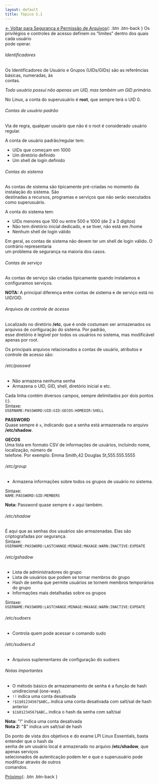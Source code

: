 ```yaml
---
layout: default 
title: Tópico 5.1
---
```


[← Voltar para Segurança e Permissão de Arquivos](/linux-essentials/01-book-lpi/Topico-05-Seguranca-e-Permissao-de-Arquivos/){: .btn .btn-back }
Os privilégios e controles de acesso definem os “limites” dentro dos quais cada usuário  
pode operar.

###### Identificadores

Os Identificadores de Usuário e Grupos (UIDs/GIDs) são as referências básicas, numeradas, às  
contas.

*Todo usuário possui não apenas um UID, mas também um GID primário.*

No Linux, a conta do superusuário é **root**, que sempre terá o UID 0.

###### Contas de usuário padrão

Via de regra, qualquer usuário que não é o root é considerado usuário regular.

A conta de usuário padrão/regular tem:  
* UIDs que começam em 1000  
* Um diretório definido  
* Um shell de login definido  

###### Contas do sistema

As contas de sistema são tipicamente pré-criadas no momento da instalação do sistema. São  
destinadas a recursos, programas e serviços que não serão executados como superusuário.

A conta do sistema tem:  
* UIDs menores que 100 ou entre 500 e 1000 (de 2 a 3 dígitos)  
* Não tem diretório inicial dedicado, e se tiver, não está em /home  
* Nenhum shell de login válido  

Em geral, as contas de sistema não devem ter um shell de login válido. O contrário representaria  
um problema de segurança na maioria dos casos.

###### Contas de serviço

As contas de serviço são criadas tipicamente quando instalamos e configuramos serviços.

**NOTA:** A principal diferença entre contas de sistema e de serviço está no UID/GID.

###### Arquivos de controle de acesso

Localizado no diretório **/etc**, que é onde costumam ser armazenados os arquivos de configuração do sistema. Por padrão,  
esse diretório é legível por todos os usuários no sistema, mas modificável apenas por root.

Os principais arquivos relacionados a contas de usuário, atributos e controle de acesso são:

###### /etc/passwd

* Não armazena nenhuma senha  
* Armazena o UID, GID, shell, diretório inicial e etc.

Cada linha contém diversos campos, sempre delimitados por dois pontos (:).  
Sintaxe:  
`USERNAME:PASSWORD:UID:GID:GECOS:HOMEDIR:SHELL`

**PASSWORD**  
Quase sempre é `x`, indicando que a senha está armazenada no arquivo **/etc/shadow**.

**GECOS**  
Uma lista em formato CSV de informações de usuários, incluindo nome, localização, número de  
telefone. Por exemplo: Emma Smith,42 Douglas St,555.555.5555

###### /etc/group

* Armazena informações sobre todos os grupos de usuário no sistema.

Sintaxe:  
`NAME:PASSWORD:GID:MEMBERS`

**Nota:** Password quase sempre é `x` aqui também.

###### /etc/shadow

É aqui que as senhas dos usuários são armazenadas. Elas são criptografadas por segurança.  
Sintaxe:  
`USERNAME:PASSWORD:LASTCHANGE:MINAGE:MAXAGE:WARN:INACTIVE:EXPDATE`

###### /etc/gshadow

* Lista de administradores do grupo  
* Lista de usuários que podem se tornar membros do grupo  
* Hash de senha que permite usuários se tornem membros temporários do grupo  
* Informações mais detalhadas sobre os grupos

Sintaxe:  
`USERNAME:PASSWORD:LASTCHANGE:MINAGE:MAXAGE:WARN:INACTIVE:EXPDATE`

###### /etc/sudoers

* Controla quem pode acessar o comando sudo  

###### /etc/sudoers.d

* Arquivos suplementares de configuração do sudoers

###### Notas importantes

- O método básico de armazenamento de senha é a função de hash unidirecional (one-way).  
- `!!` indica uma conta desativada  
- `!$1$01234567$ABC…` indica uma conta desativada com salt/sal de hash anterior  
- `$1$01234567$ABC…` indica o hash da senha com salt/sal  

**Nota:** "!" indica uma conta desativada  
**Nota 2:** "$" indica um salt/sal de hash  

Do ponto de vista dos objetivos e do exame LPI Linux Essentials, basta entender que o hash da  
senha de um usuário local é armazenado no arquivo **/etc/shadow**, que apenas serviços  
selecionados de autenticação podem ler e que o superusuário pode modificar através de outros  
comandos.

[Próximo](/linux-essentials/01-book-lpi/Topico-05-Seguranca-e-Permissao-de-Arquivos/5.2-CriandoUsuariosAndGrupos){: .btn .btn-back }